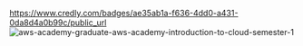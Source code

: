 https://www.credly.com/badges/ae35ab1a-f636-4dd0-a431-0da8d4a0b99c/public_url
![aws-academy-graduate-aws-academy-introduction-to-cloud-semester-1](https://github.com/TJBARBOSSA/AWS-Cloud-certifications/assets/106999424/b0d1117d-70c2-423f-b1f0-631b5695c288)
